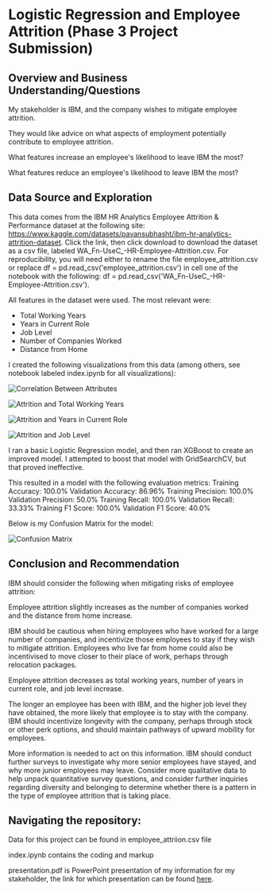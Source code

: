 # Logistic Regression and Employee Attrition (Phase 3 Project Submission)

## Overview and Business Understanding/Questions

My stakeholder is IBM, and the company wishes to mitigate employee attrition.  

They would like advice on what aspects of employment potentially contribute to employee attrition.

What features increase an employee's likelihood to leave IBM the most?

What features reduce an employee's likelihood to leave IBM the most?

## Data Source and Exploration

This data comes from the IBM HR Analytics Employee Attrition & Performance dataset at the following site: https://www.kaggle.com/datasets/pavansubhasht/ibm-hr-analytics-attrition-dataset.  Click the link, then click download to download the dataset as a csv file, labeled WA_Fn-UseC_-HR-Employee-Attrition.csv.  For reproducibility, you will need either to rename the file employee_attrition.csv or replace df = pd.read_csv('employee_attrition.csv') in cell one of the notebook with the following: df = pd.read_csv('WA_Fn-UseC_-HR-Employee-Attrition.csv'). 

All features in the dataset were used. The most relevant were:
* Total Working Years
* Years in Current Role
* Job Level
* Number of Companies Worked
* Distance from Home


I created the following visualizations from this data (among others, see notebook labeled index.ipynb for all visualizations):

![Correlation Between Attributes](https://github.com/clarkkon/IBM-Employee-Attrition-Logistic-Regression/assets/98120389/5a3ba293-74e1-48b9-86c8-889dca3eadc5)

![Attrition and Total Working Years](https://github.com/clarkkon/IBM-Employee-Attrition-Logistic-Regression/assets/98120389/990b1d76-f550-45eb-a987-3e5554ffd203)

![Attrition and Years in Current Role](https://github.com/clarkkon/IBM-Employee-Attrition-Logistic-Regression/assets/98120389/1486a931-7011-4ec2-a952-9f07804d76d7)

![Attrition and Job Level](https://github.com/clarkkon/IBM-Employee-Attrition-Logistic-Regression/assets/98120389/17ae2068-58b5-41f6-9fd3-da9f0eb0cf27)

I ran a basic Logistic Regression model, and then ran XGBoost to create an improved model. I attempted to boost that model with GridSearchCV, but that proved ineffective.

This resulted in a model with the following evaluation metrics:
Training Accuracy: 100.0%
Validation Accuracy: 86.96%
Training Precision: 100.0%
Validation Precision: 50.0%
Training Recall: 100.0%
Validation Recall: 33.33%
Training F1 Score: 100.0%
Validation F1 Score: 40.0%

Below is my Confusion Matrix for the model:

![Confusion Matrix](https://github.com/clarkkon/IBM-Employee-Attrition-Logistic-Regression/assets/98120389/5e176215-4101-4399-b22d-e3849c37cdce)

## Conclusion and Recommendation

IBM should consider the following when mitigating risks of employee attrition:

Employee attrition slightly increases as the number of companies worked and the distance from home increase. 

IBM should be cautious when hiring employees who have worked for a large number of companies, and incentivize those employees to stay if they wish to mitigate attrition.  Employees who live far from home could also be incentivised to move closer to their place of work, perhaps through relocation packages.  

Employee attrition decreases as total working years, number of years in current role, and job level increase. 

The longer an employee has been with IBM, and the higher job level they have obtained, the more likely that employee is to stay with the company. IBM should incentivize longevity with the company, perhaps through stock or other perk options, and should maintain pathways of upward mobility for employees. 

More information is needed to act on this information. IBM should conduct further surveys to investigate why more senior employees have stayed, and why more junior employees may leave. Consider more qualitative data to help unpack quantitative survey questions, and consider further inquiries regarding diversity and belonging to determine whether there is a pattern in the type of employee attrition that is taking place. 


## Navigating the repository:

Data for this project can be found in employee_attriion.csv file

index.ipynb contains the coding and markup

presentation.pdf is PowerPoint presentation of my information for my stakeholder, the link for which presentation can be found [here](https://docs.google.com/presentation/d/1cg4bz9WO3JMktPdvxqbhGGsCYClR589xYYdrvFqUKxY/edit?usp=sharing).
